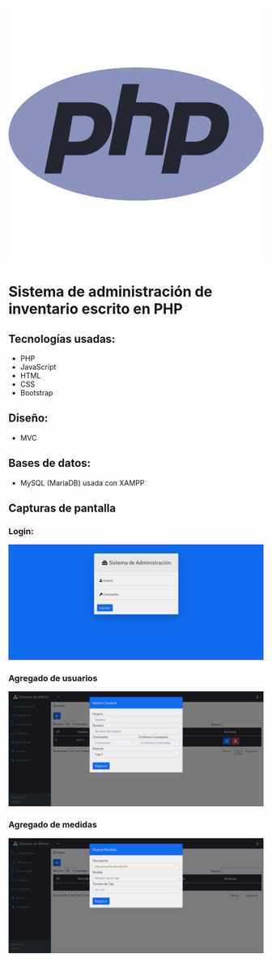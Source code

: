 <p align="center"><img src="static/php.png"></p>

<h1>Sistema de administración de inventario escrito en PHP</h1>

<h2>Tecnologías usadas:</h2>

<ul>
<li> PHP </li>
<li> JavaScript </li>
<li> HTML </li>
<li> CSS </li>
<li> Bootstrap </li>
</ul>

<h2>Diseño:</h2>

<ul>
<li>MVC</li>
</ul>

<h2>Bases de datos:</h2>
<ul>
<li>MySQL (MariaDB) usada con XAMPP</li>
</ul>

<h2>Capturas de pantalla</h2>

<h3>Login:</h3>
<p align="center"><img src="static/login.png"></p>

<h3> Agregado de usuarios </h3>
<p align="center"><img src="static/user.png"></p>

<h3> Agregado de medidas </h3>
<p align="center"><img src="static/medida.png"></p>